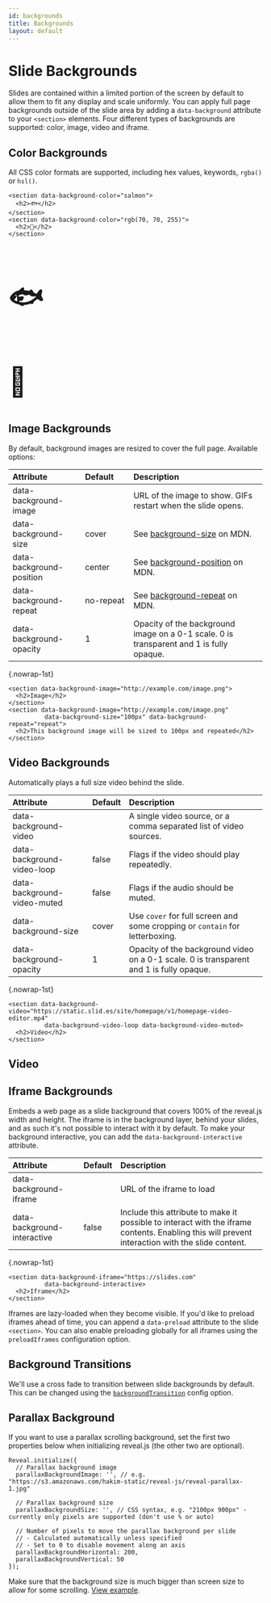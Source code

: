 ```yaml
---
id: backgrounds
title: Backgrounds
layout: default
---
```


# Slide Backgrounds

Slides are contained within a limited portion of the screen by default to allow them to fit any display and scale uniformly. You can apply full page backgrounds outside of the slide area by adding a `data-background` attribute to your `<section>` elements. Four different types of backgrounds are supported: color, image, video and iframe.

## Color Backgrounds

All CSS color formats are supported, including hex values, keywords, `rgba()` or `hsl()`.

```html/0,3
<section data-background-color="salmon">
  <h2>🐟</h2>
</section>
<section data-background-color="rgb(70, 70, 255)">
  <h2>🐳</h2>
</section>
```
<div class="reveal reveal-example">
  <div class="slides">
    <section data-background-color="salmon">
      <h2 style="font-size: 4em;">🐟</h2>
    </section>
    <section data-background-color="rgb(70, 70, 255)">
      <h2 style="font-size: 4em;">🐳</h2>
    </section>
  </div>
</div>

## Image Backgrounds

By default, background images are resized to cover the full page. Available options:

| Attribute | Default <div style="width:80px"></div> | Description |
| :------------------------------- | :--------- | :---------- |
| data-background-image            |            | URL of the image to show. GIFs restart when the slide opens. |
| data-background-size             | cover      | See [background-size](https://developer.mozilla.org/docs/Web/CSS/background-size) on MDN.  |
| data-background-position         | center     | See [background-position](https://developer.mozilla.org/docs/Web/CSS/background-position) on MDN. |
| data-background-repeat           | no-repeat  | See [background-repeat](https://developer.mozilla.org/docs/Web/CSS/background-repeat) on MDN. |
| data-background-opacity          | 1          | Opacity of the background image on a 0-1 scale. 0 is transparent and 1 is fully opaque. |
{.nowrap-1st}

```html/0,3-4
<section data-background-image="http://example.com/image.png">
  <h2>Image</h2>
</section>
<section data-background-image="http://example.com/image.png" 
          data-background-size="100px" data-background-repeat="repeat">
  <h2>This background image will be sized to 100px and repeated</h2>
</section>
```

## Video Backgrounds

Automatically plays a full size video behind the slide.

| Attribute | Default | Description |
| :---------------------------     | :------ | :---------- |
| data-background-video            |         | A single video source, or a comma separated list of video sources. |
| data-background-video-loop       | false   | Flags if the video should play repeatedly. |
| data-background-video-muted      | false   | Flags if the audio should be muted. |
| data-background-size             | cover   | Use `cover` for full screen and some cropping or `contain` for letterboxing. |
| data-background-opacity          | 1       | Opacity of the background video on a 0-1 scale. 0 is transparent and 1 is fully opaque. |
{.nowrap-1st}

```html/0-1
<section data-background-video="https://static.slid.es/site/homepage/v1/homepage-video-editor.mp4" 
          data-background-video-loop data-background-video-muted>
  <h2>Video</h2>
</section>
```
<div class="reveal reveal-example">
  <div class="slides">
    <section data-background-video="https://static.slid.es/site/homepage/v1/homepage-video-editor.mp4" 
          data-background-video-loop data-background-video-muted>
      <h2>Video</h2>
    </section>
  </div>
</div>

## Iframe Backgrounds

Embeds a web page as a slide background that covers 100% of the reveal.js width and height. The iframe is in the background layer, behind your slides, and as such it's not possible to interact with it by default. To make your background interactive, you can add the `data-background-interactive` attribute.

| Attribute | Default | Description
| :- | :- | :-
| data-background-iframe       |       | URL of the iframe to load
| data-background-interactive  | false | Include this attribute to make it possible to interact with the iframe contents. Enabling this will prevent interaction with the slide content.
{.nowrap-1st}

```html/0-1
<section data-background-iframe="https://slides.com"
          data-background-interactive>
  <h2>Iframe</h2>
</section>
```

Iframes are lazy-loaded when they become visible. If you'd like to preload iframes ahead of time, you can append a `data-preload` attribute to the slide `<section>`. You can also enable preloading globally for all iframes using the `preloadIframes` configuration option.

## Background Transitions

We'll use a cross fade to transition between slide backgrounds by default. This can be changed using the [`backgroundTransition`](/content/transitions/#background-transitions) config option.


## Parallax Background

If you want to use a parallax scrolling background, set the first two properties below when initializing reveal.js (the other two are optional).

```javascript/1-11
Reveal.initialize({
  // Parallax background image
  parallaxBackgroundImage: '', // e.g. "https://s3.amazonaws.com/hakim-static/reveal-js/reveal-parallax-1.jpg"

  // Parallax background size
  parallaxBackgroundSize: '', // CSS syntax, e.g. "2100px 900px" - currently only pixels are supported (don't use % or auto)

  // Number of pixels to move the parallax background per slide
  // - Calculated automatically unless specified
  // - Set to 0 to disable movement along an axis
  parallaxBackgroundHorizontal: 200,
  parallaxBackgroundVertical: 50
});
```

Make sure that the background size is much bigger than screen size to allow for some scrolling. [View example](/demo?parallaxBackgroundImage=https%3A%2F%2Fs3.amazonaws.com%2Fhakim-static%2Freveal-js%2Freveal-parallax-1.jpg&parallaxBackgroundSize=2100px%20900px).
